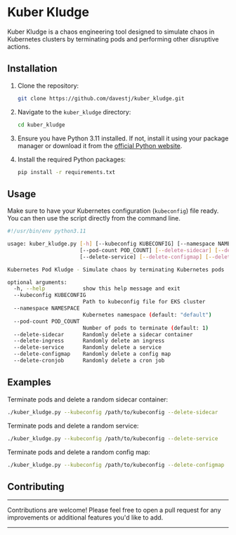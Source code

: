 # Kuber Kludge

Kuber Kludge is a chaos engineering tool designed to simulate chaos in Kubernetes clusters by terminating pods and performing other disruptive actions.

## Installation

1. Clone the repository:

    ```bash
    git clone https://github.com/davestj/kuber_kludge.git
    ```

2. Navigate to the `kuber_kludge` directory:

    ```bash
    cd kuber_kludge
    ```

3. Ensure you have Python 3.11 installed. If not, install it using your package manager or download it from the [official Python website](https://www.python.org/).

4. Install the required Python packages:

    ```bash
    pip install -r requirements.txt
    ```

## Usage

Make sure to have your Kubernetes configuration (`kubeconfig`) file ready. You can then use the script directly from the command line.

```bash
#!/usr/bin/env python3.11

usage: kuber_kludge.py [-h] [--kubeconfig KUBECONFIG] [--namespace NAMESPACE]
                       [--pod-count POD_COUNT] [--delete-sidecar] [--delete-ingress]
                       [--delete-service] [--delete-configmap] [--delete-cronjob]

Kubernetes Pod Kludge - Simulate chaos by terminating Kubernetes pods

optional arguments:
  -h, --help            show this help message and exit
  --kubeconfig KUBECONFIG
                        Path to kubeconfig file for EKS cluster
  --namespace NAMESPACE
                        Kubernetes namespace (default: "default")
  --pod-count POD_COUNT
                        Number of pods to terminate (default: 1)
  --delete-sidecar      Randomly delete a sidecar container
  --delete-ingress      Randomly delete an ingress
  --delete-service      Randomly delete a service
  --delete-configmap    Randomly delete a config map
  --delete-cronjob      Randomly delete a cron job
```

## Examples

Terminate pods and delete a random sidecar container:

```bash
./kuber_kludge.py --kubeconfig /path/to/kubeconfig --delete-sidecar
```

Terminate pods and delete a random service:

```bash
./kuber_kludge.py --kubeconfig /path/to/kubeconfig --delete-service
```

Terminate pods and delete a random config map:

```bash
./kuber_kludge.py --kubeconfig /path/to/kubeconfig --delete-configmap
```

## Contributing

---

Contributions are welcome! Please feel free to open a pull request for any improvements or additional features you'd like to add.

---